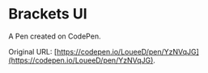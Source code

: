 # Brackets UI

A Pen created on CodePen.

Original URL: [https://codepen.io/LoueeD/pen/YzNVqJG](https://codepen.io/LoueeD/pen/YzNVqJG).

